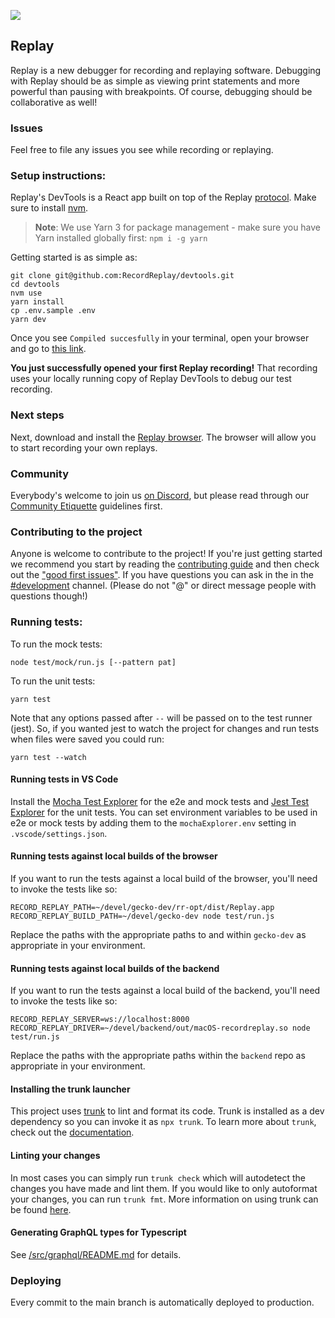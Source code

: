 ![](/public/images/logo.svg)

## Replay

Replay is a new debugger for recording and replaying software. Debugging with Replay should be as simple as viewing print statements and more powerful than pausing with breakpoints. Of course, debugging should be collaborative as well!

### Issues

Feel free to file any issues you see while recording or replaying.

### Setup instructions:

Replay's DevTools is a React app built on top of the Replay [protocol](https://www.notion.so/replayio/Protocol-d8e7b5f428594589ab60c42afad782c1). Make sure to install [nvm](https://github.com/nvm-sh/nvm#installing-and-updating).

> **Note**: We use Yarn 3 for package management - make sure you have Yarn installed globally first:
> `npm i -g yarn`

Getting started is as simple as:

```
git clone git@github.com:RecordReplay/devtools.git
cd devtools
nvm use
yarn install
cp .env.sample .env
yarn dev
```

Once you see `Compiled succesfully` in your terminal, open your browser and go to [this link](http://localhost:8080/recording/overboard--5fea8bd7-b755-42d4-8941-e915430137ba).

**You just successfully opened your first Replay recording!** That recording uses your locally running copy of Replay DevTools to debug our test recording.

### Next steps

Next, download and install the [Replay browser](https://www.replay.io/). The browser will allow you to start recording your own replays.

### Community

Everybody's welcome to join us [on Discord](https://replay.io/discord/), but please read through our [Community Etiquette](https://docs.replay.io/contribute/contributing-to-replay) guidelines first.

### Contributing to the project

Anyone is welcome to contribute to the project! If you're just getting started we recommend you start by reading the [contributing guide](https://github.com/replayio/devtools/blob/main/docs/contributing.md) and then check out the ["good first issues"](https://github.com/RecordReplay/devtools/issues?q=is%3Aissue+is%3Aopen+label%3A%22Good+first+issue%22). If you have questions you can ask in the in the [#development](https://discord.com/channels/779097926135054346/795692423513767956) channel. (Please do not "@" or direct message people with questions though!)

### Running tests:


To run the mock tests:

```
node test/mock/run.js [--pattern pat]
```

To run the unit tests:

```
yarn test
```

Note that any options passed after `--` will be passed on to the test runner (jest). So, if you wanted jest to watch the project for changes and run tests when files were saved you could run:

```
yarn test --watch
```

#### Running tests in VS Code

Install the [Mocha Test Explorer](https://marketplace.visualstudio.com/items?itemName=hbenl.vscode-mocha-test-adapter) for the e2e and mock tests and [Jest Test Explorer](https://marketplace.visualstudio.com/items?itemName=kavod-io.vscode-jest-test-adapter) for the unit tests.
You can set environment variables to be used in e2e or mock tests by adding them to the `mochaExplorer.env` setting in `.vscode/settings.json`.

#### Running tests against local builds of the browser

If you want to run the tests against a local build of the browser, you'll need to invoke the tests like so:

```
RECORD_REPLAY_PATH=~/devel/gecko-dev/rr-opt/dist/Replay.app RECORD_REPLAY_BUILD_PATH=~/devel/gecko-dev node test/run.js
```

Replace the paths with the appropriate paths to and within `gecko-dev` as appropriate in your environment.

#### Running tests against local builds of the backend

If you want to run the tests against a local build of the backend, you'll need to invoke the tests like so:

```
RECORD_REPLAY_SERVER=ws://localhost:8000 RECORD_REPLAY_DRIVER=~/devel/backend/out/macOS-recordreplay.so node test/run.js
```

Replace the paths with the appropriate paths within the `backend` repo as appropriate in your environment.

#### Installing the trunk launcher

This project uses [trunk](https://trunk.io) to lint and format its code. Trunk is installed as a dev dependency so you can invoke it as `npx trunk`.
To learn more about `trunk`, check out the [documentation](https://docs.trunk.io).

#### Linting your changes

In most cases you can simply run `trunk check` which will autodetect the changes you have made and lint them.
If you would like to only autoformat your changes, you can run `trunk fmt`.
More information on using trunk can be found [here](https://docs.trunk.io/getting-started/usage).

#### Generating GraphQL types for Typescript

See [/src/graphql/README.md](./src/graphql/README.md) for details.

### Deploying

Every commit to the main branch is automatically deployed to production.
